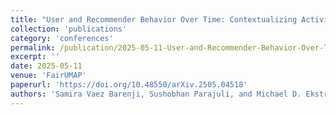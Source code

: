 ```yaml
---
title: "User and Recommender Behavior Over Time: Contextualizing Activity, Effectiveness, Diversity, and Fairness in Book Recommendation"
collection: 'publications'
category: 'conferences'
permalink: /publication/2025-05-11-User-and-Recommender-Behavior-Over-Time
excerpt: ''
date: 2025-05-11
venue: 'FairUMAP'
paperurl: 'https://doi.org/10.48550/arXiv.2505.04518'
authors: 'Samira Vaez Barenji, Sushobhan Parajuli, and Michael D. Ekstrand.'
---
```

